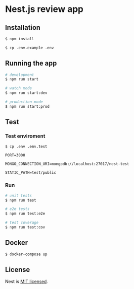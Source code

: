# Nest.js review app
## Installation

```bash
$ npm install

$ cp .env.example .env
```

## Running the app

```bash
# development
$ npm run start

# watch mode
$ npm run start:dev

# production mode
$ npm run start:prod
```

## Test

### Test enviroment
```bash
$ cp .env .env.test
```

```
PORT=3000

MONGO_CONNECTION_URI=mongodb://localhost:27017/nest-test

STATIC_PATH=test/public
```

### Run

```bash
# unit tests
$ npm run test

# e2e tests
$ npm run test:e2e

# test coverage
$ npm run test:cov
```

## Docker

```bash
$ docker-compose up
```

## License

Nest is [MIT licensed](LICENSE).
